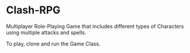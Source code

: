 # Clash-RPG

Multiplayer Role-Playing Game that includes different types of Characters using multiple attacks and spells. 

To play, clone and run the Game Class.
